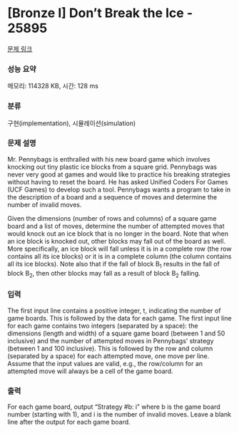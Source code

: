 # [Bronze I] Don’t Break the Ice - 25895 

[문제 링크](https://www.acmicpc.net/problem/25895) 

### 성능 요약

메모리: 114328 KB, 시간: 128 ms

### 분류

구현(implementation), 시뮬레이션(simulation)

### 문제 설명

<p>Mr. Pennybags is enthralled with his new board game which involves knocking out tiny plastic ice blocks from a square grid. Pennybags was never very good at games and would like to practice his breaking strategies without having to reset the board. He has asked Unified Coders For Games (UCF Games) to develop such a tool. Pennybags wants a program to take in the description of a board and a sequence of moves and determine the number of invalid moves.</p>

<p>Given the dimensions (number of rows and columns) of a square game board and a list of moves, determine the number of attempted moves that would knock out an ice block that is no longer in the board. Note that when an ice block is knocked out, other blocks may fall out of the board as well. More specifically, an ice block will fall unless it is in a complete row (the row contains all its ice blocks) or it is in a complete column (the column contains all its ice blocks). Note also that if the fall of block B<sub>1</sub> results in the fall of block B<sub>2</sub>, then other blocks may fall as a result of block B<sub>2</sub> falling.</p>

### 입력 

 <p>The first input line contains a positive integer, t, indicating the number of game boards. This is followed by the data for each game. The first input line for each game contains two integers (separated by a space): the dimensions (length and width) of a square game board (between 1 and 50 inclusive) and the number of attempted moves in Pennybags’ strategy (between 1 and 100 inclusive). This is followed by the row and column (separated by a space) for each attempted move, one move per line. Assume that the input values are valid, e.g., the row/column for an attempted move will always be a cell of the game board.</p>

### 출력 

 <p>For each game board, output “Strategy #b: i” where b is the game board number (starting with 1), and i is the number of invalid moves. Leave a blank line after the output for each game board.</p>

